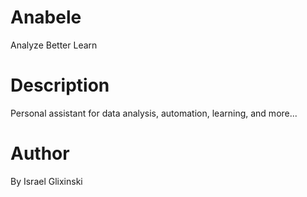 # Anabele
Analyze
Better
Learn

# Description
Personal assistant for data analysis, automation, learning, and more...

# Author
By Israel Glixinski


